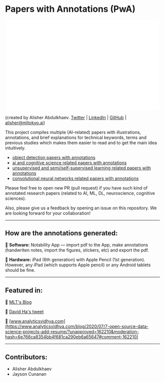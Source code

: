 # Papers with Annotations (PwA)

<p align="center"> <img src="https://github.com/Machine-Learning-Tokyo/papers-with-annotations/blob/master/MLT_PwA.gif" width="500" /> </p>



(created by Alisher Abdulkhaev. [Twitter](https://twitter.com/alisher_ai) | [LinkedIn](https://www.linkedin.com/in/alisher-abdulkhaev/) | [GitHub](https://github.com/alisher0717) | alisher@mltokyo.ai)

This project compiles multiple (AI-related) papers with illustrations, annotations, and brief explanations for technical keywords, terms and previous studies which makes them easier to read and to get the main idea intuitively.

- [object detection papers with annotations](https://github.com/Machine-Learning-Tokyo/papers-with-annotations/tree/master/object-detection)
- [ai and cognitive science related papers with annotations](https://github.com/Machine-Learning-Tokyo/papers-with-annotations/tree/master/ai-and-cognitive-science)
- [unsupervised and semi/self-supervised learning related papers with annotations](https://github.com/Machine-Learning-Tokyo/papers-with-annotations/blob/master/unsupervised-and-semi-supervised-learning)
- [convolutional neural networks related papers with annotations](https://github.com/Machine-Learning-Tokyo/papers-with-annotations/blob/master/convolutional-neural-networks/README.md)

Please feel free to open new PR (pull request) if you have such kind of annotated research papers (related to AI, ML, DL, neuroscience, cognitive sciences). 


Also, please give us a feedback by opening an issue on this repository. We are looking forward for your collaboration! 

---

## How are the annotations generated:
📌 **Software:** Notability App — import pdf to the App, make annotations (handwriten notes, import the figures, stickers, etc) and export the pdf.

📌 **Hardware:** iPad (6th generation) with Apple Pencil (1st generation). However, any iPad (which supports Apple pencil) or any Android tablets should be fine. 

---

## Featured in:

📌 [MLT's Blog](https://machinelearningtokyo.com/2020/06/25/papers-with-annotations/)

📌 [David Ha's tweet](https://twitter.com/hardmaru/status/1275690178699542529?s=20)

📌 [www.analyticsvidhya.com](https://www.analyticsvidhya.com/blog/2020/07/7-open-source-data-science-projects-add-resume/?unapproved=162210&moderation-hash=6e766ca8354bb4f681ca290eb6a65647#comment-162210)


---
## Contributors: 
- Alisher Abdulkhaev
- Jayson Cunanan
